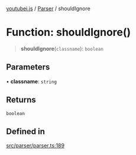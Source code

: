 [youtubei.js](../../../README.md) / [Parser](../README.md) / shouldIgnore

# Function: shouldIgnore()

> **shouldIgnore**(`classname`): `boolean`

## Parameters

• **classname**: `string`

## Returns

`boolean`

## Defined in

[src/parser/parser.ts:189](https://github.com/LuanRT/YouTube.js/blob/4729016fb98e7045ee4043857be7eef780c01e35/src/parser/parser.ts#L189)
